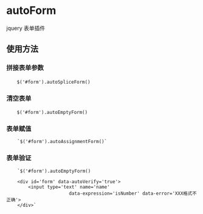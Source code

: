# autoForm
jquery 表单插件

## 使用方法
### 拼接表单参数
        `$('#form').autoSpliceForm()`
       
### 清空表单
        `$('#form').autoEmptyForm()`
          
### 表单赋值
        `$('#form').autoAssignmentForm()`
        
### 表单验证
        `$('#form').autoEmptyForm()
        
        <div id='form' data-autoVerify='true'>
            <input type='text' name='name'
                           data-expression='isNumber' data-error='XXX格式不正确'>
        </div>`

